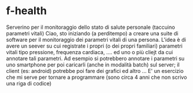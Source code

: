 # f-health
Serverino per il monitoraggio dello stato di salute personale (taccuino parametri vitali)
Ciao, sto iniziando (a perditempo) a creare una suite di software per il monitoraggio dei parametri vitali di una persona.
L'idea è di avere un seever su cui registrate i propri (o dei propri familiari) parametri vitali tipo pressione, frequenza cardiaca, .... ed uno o più cliejt da cui annotare tali parametri.
Ad esempio si potrebbero annotare i parametri su uno smartphone per poi caricarli (anche in modalità batch) sul server; il client (es: android) potrebbe poi fare dei grafici ed altro ...
E' un esercizio che mi serve per tornare a programmare (sono circa 4 anni che non scrivo una riga di codice)

